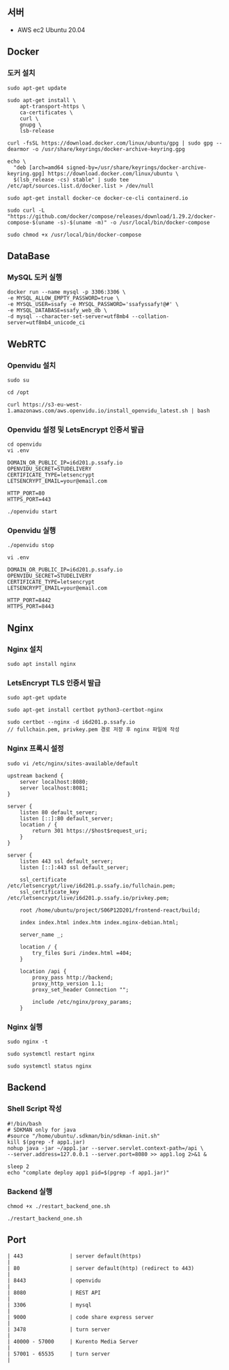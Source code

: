 ## 서버

- AWS ec2 Ubuntu 20.04

## Docker

### 도커 설치

```
sudo apt-get update

sudo apt-get install \
    apt-transport-https \
    ca-certificates \
    curl \
    gnupg \
    lsb-release

curl -fsSL https://download.docker.com/linux/ubuntu/gpg | sudo gpg --dearmor -o /usr/share/keyrings/docker-archive-keyring.gpg

echo \
  "deb [arch=amd64 signed-by=/usr/share/keyrings/docker-archive-keyring.gpg] https://download.docker.com/linux/ubuntu \
  $(lsb_release -cs) stable" | sudo tee /etc/apt/sources.list.d/docker.list > /dev/null

sudo apt-get install docker-ce docker-ce-cli containerd.io

sudo curl -L "https://github.com/docker/compose/releases/download/1.29.2/docker-compose-$(uname -s)-$(uname -m)" -o /usr/local/bin/docker-compose

sudo chmod +x /usr/local/bin/docker-compose
```

## DataBase

### MySQL 도커 실행

```
docker run --name mysql -p 3306:3306 \
-e MYSQL_ALLOW_EMPTY_PASSWORD=true \
-e MYSQL_USER=ssafy -e MYSQL_PASSWORD='ssafyssafy!@#' \
-e MYSQL_DATABASE=ssafy_web_db \
-d mysql --character-set-server=utf8mb4 --collation-server=utf8mb4_unicode_ci
```

## WebRTC

### Openvidu 설치

```
sudo su

cd /opt

curl https://s3-eu-west-1.amazonaws.com/aws.openvidu.io/install_openvidu_latest.sh | bash

```

### Openvidu 설정 및 LetsEncrypt 인증서 발급

```
cd openvidu
vi .env

DOMAIN_OR_PUBLIC_IP=i6d201.p.ssafy.io
OPENVIDU_SECRET=STUDELIVERY
CERTIFICATE_TYPE=letsencrypt
LETSENCRYPT_EMAIL=your@email.com

HTTP_PORT=80
HTTPS_PORT=443

./openvidu start
```

### Openvidu 실행

```
./openvidu stop

vi .env

DOMAIN_OR_PUBLIC_IP=i6d201.p.ssafy.io
OPENVIDU_SECRET=STUDELIVERY
CERTIFICATE_TYPE=letsencrypt
LETSENCRYPT_EMAIL=your@email.com

HTTP_PORT=8442
HTTPS_PORT=8443
```

## Nginx

### Nginx 설치

```
sudo apt install nginx
```

### LetsEncrypt TLS 인증서 발급

```
sudo apt-get update

sudo apt-get install certbot python3-certbot-nginx

sudo certbot --nginx -d i6d201.p.ssafy.io
// fullchain.pem, privkey.pem 경로 저장 후 nginx 파일에 작성
```

### Nginx 프록시 설정

```
sudo vi /etc/nginx/sites-available/default

upstream backend {
    server localhost:8080;
    server localhost:8081;
}

server {
    listen 80 default_server;
    listen [::]:80 default_server;
    location / {
        return 301 https://$host$request_uri;
    }
}

server {
    listen 443 ssl default_server;
    listen [::]:443 ssl default_server;

    ssl_certificate /etc/letsencrypt/live/i6d201.p.ssafy.io/fullchain.pem;
    ssl_certificate_key /etc/letsencrypt/live/i6d201.p.ssafy.io/privkey.pem;

    root /home/ubuntu/project/S06P12D201/frontend-react/build;

    index index.html index.htm index.nginx-debian.html;

    server_name _;

    location / {
        try_files $uri /index.html =404;
    }

    location /api {
        proxy_pass http://backend;
        proxy_http_version 1.1;
        proxy_set_header Connection "";

        include /etc/nginx/proxy_params;
    }
```

### Nginx 실행

```
sudo nginx -t

sudo systemctl restart nginx

sudo systemctl status nginx
```

## Backend

### Shell Script 작성

```
#!/bin/bash
# SDKMAN only for java
#source "/home/ubuntu/.sdkman/bin/sdkman-init.sh"
kill $(pgrep -f app1.jar)
nohup java -jar ~/app1.jar --server.servlet.context-path=/api \
--server.address=127.0.0.1 --server.port=8080 >> app1.log 2>&1 &

sleep 2
echo "complate deploy app1 pid=$(pgrep -f app1.jar)"
```

### Backend 실행

```
chmod +x ./restart_backend_one.sh

./restart_backend_one.sh
```

## Port

    | 443               | server default(https)                                        |
    | 80                | server default(http) (redirect to 443)                       |
    | 8443              | openvidu                                                     |
    | 8080              | REST API                                                     |
    | 3306              | mysql                                                        |
    | 9000              | code share express server                                                  |
    | 3478              | turn server                                                  |
    | 40000 - 57000     | Kurento Media Server                                         |
    | 57001 - 65535     | turn server                                                  |
